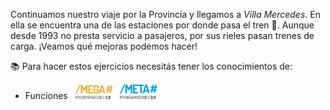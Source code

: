 Continuamos nuestro viaje por la Provincia y llegamos a _Villa Mercedes_. En ella se encuentra una de las estaciones por donde pasa el tren :bullettrain_front:. Aunque desde 1993 no presta servicio a pasajeros, por sus rieles pasan trenes de carga. ¡Veamos qué mejoras podemos hacer!

 
:books: Para hacer estos ejercicios necesitás tener los conocimientos de:

* Funciones &nbsp; [<img src="https://raw.githubusercontent.com/MumukiProject/mumuki-guia-gobstones-ciudad-de-san-luis-secundaria/master/assets/mega_sanluis_1574865841808.png" alt="mega_sanluis_1574865841808.png" width="60px" height="auto">](https://mumuki.io/secundaria.sanluis/lessons/41-fundamentos-funciones) &nbsp; [<img src="https://raw.githubusercontent.com/MumukiProject/mumuki-guia-gobstones-ciudad-de-san-luis-secundaria/master/assets/meta_sanluis_1574865884490.png" alt="meta_sanluis_1574865884490.png" width="60px" height="auto">](https://mumuki.io/sanluis/lessons/41-fundamentos-funciones)
